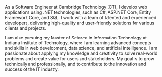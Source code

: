 As a Software Engineer at Cambridge Technology (CT), I develop web applications using .NET technologies, such as C#, ASP.NET Core, Entity Framework Core, and SQL. I work with a team of talented and experienced developers, delivering high-quality and user-friendly solutions for various clients and projects. 

I am also pursuing my Master of Science in Information Technology at Indiana Institute of Technology, where I am learning advanced concepts and skills in web development, data science, and artificial intelligence. I am passionate about applying my knowledge and creativity to solve real-world problems and create value for users and stakeholders. My goal is to grow technically and professionally, and to contribute to the innovation and success of the IT industry.
